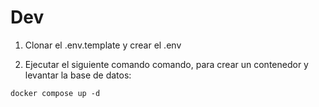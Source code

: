# Dev

1. Clonar el .env.template y crear el .env

2. Ejecutar el siguiente comando comando, para crear un contenedor y levantar la base de datos:
```
docker compose up -d
```

